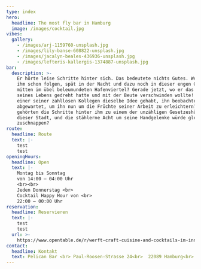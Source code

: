 ```yaml
---
type: index
hero:
  headline: The most fly bar in Hamburg
  image: /images/cocktail.jpg
vibes:
  gallery:
    - /images/arj-1159760-unsplash.jpg
    - /images/lily-banse-608822-unsplash.jpg
    - /images/jacalyn-beales-436936-unsplash.jpg
    - /images/lefteris-kallergis-1374887-unsplash.jpg
bar:
  description: >-
    Er hörte leise Schritte hinter sich. Das bedeutete nichts Gutes. Wer würde
    ihm schon folgen, spät in der Nacht und dazu noch in dieser engen Gasse
    mitten im übel beleumundeten Hafenviertel? Gerade jetzt, wo er das Ding
    seines Lebens gedreht hatte und mit der Beute verschwinden wollte! Hatte
    einer seiner zahllosen Kollegen dieselbe Idee gehabt, ihn beobachtet und
    abgewartet, um ihn nun um die Früchte seiner Arbeit zu erleichtern? Oder
    gehörten die Schritte hinter ihm zu einem der unzähligen Gesetzeshüter
    dieser Stadt, und die stählerne Acht um seine Handgelenke würde gleich
    zuschnappen?
route:
  headline: Route
  text: |-
    test
    test
openingHours:
  headline: Open
  text: |-
    Montag bis Sonntag
    von 14:00 – 04:00 Uhr
    <br><br>
    Jeden Donnerstag <br>
    Cocktail Happy Hour von <br>
    22:00 – 00:00 Uhr
reservation:
  headline: Reservieren
  text: |-
    test
    test
  url: >-
    https://www.opentable.de/r/werft-craft-cuisine-and-cocktails-im-innside-by-melia-hamburg-reservations-hamburg?restref=138102&lang=de-DE
contact:
  headline: Kontakt
  text: Pelican Bar <br> Paul-Roosen-Strasse 24<br>  22089 Hamburg<br>
---
```


